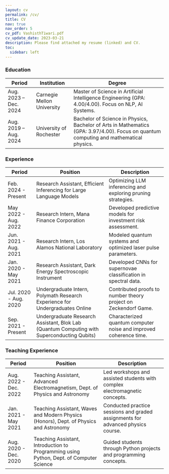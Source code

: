 ```yaml
---
layout: cv
permalink: /cv/
title: CV
nav: true
nav_order: 5
cv_pdf: VashisthTiwari.pdf
cv_update_date: 2023-03-21
description: Please find attached my resume (linked) and CV.
toc:
  sidebar: left
---
```


### Education

| Period                       | Institution                                                  | Degree                                                                                                  |
|------------------------------|--------------------------------------------------------------|---------------------------------------------------------------------------------------------------------|
| Aug. 2023 – Dec. 2024        | Carnegie Mellon University                                   | Master of Science in Artificial Intelligence Engineering (GPA: 4.00/4.00). Focus on NLP, AI Systems.    |
| Aug. 2019 – Aug. 2024        | University of Rochester                                      | Bachelor of Science in Physics, Bachelor of Arts in Mathematics (GPA: 3.97/4.00). Focus on quantum computing and mathematical physics. |

### Experience

| Period                       | Position                                                     | Description                                                                                              |
|------------------------------|--------------------------------------------------------------|----------------------------------------------------------------------------------------------------------|
| Feb. 2024 - Present           | Research Assistant, Efficient Inferencing for Large Language Models | Optimizing LLM inferencing and exploring pruning strategies.                                              |
| May 2022 - Aug. 2022         | Research Intern, Mana Finance Corporation                    | Developed predictive models for investment risk assessment.                                               |
| Jun. 2021 - Aug. 2021        | Research Intern, Los Alamos National Laboratory              | Modeled quantum systems and optimized laser pulse parameters.                                             |
| Jan. 2020 - May 2021         | Research Assistant, Dark Energy Spectroscopic Instrument     | Developed CNNs for supernovae classification in spectral data.                                            |
| Jul. 2020 - Aug. 2020        | Undergraduate Intern, Polymath Research Experience for Undergraduates Online | Contributed proofs to number theory project on Zeckendorf Game.                                           |
| Sep. 2021 - Present          | Undergraduate Research Assistant, Blok Lab (Quantum Computing with Superconducting Qubits) | Characterized quantum computer noise and improved coherence time.                                         |

### Teaching Experience

| Period                       | Position                                                     | Description                                                                                              |
|------------------------------|--------------------------------------------------------------|----------------------------------------------------------------------------------------------------------|
| Aug. 2022 - Dec. 2022        | Teaching Assistant, Advanced Electromagnetism, Dept. of Physics and Astronomy | Led workshops and assisted students with complex electromagnetic concepts.                                |
| Jan. 2021 - May 2021         | Teaching Assistant, Waves and Modern Physics (Honors), Dept. of Physics and Astronomy | Conducted practice sessions and graded assignments for advanced physics course.                           |
| Aug. 2020 - Dec. 2020        | Teaching Assistant, Introduction to Programming using Python, Dept. of Computer Science | Guided students through Python projects and programming concepts.                                         |
